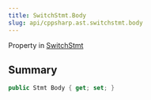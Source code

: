 ```yaml
---
title: SwitchStmt.Body
slug: api/cppsharp.ast.switchstmt.body
---
```

Property in [SwitchStmt](/api/cppsharp/ast/switchstmt)

## Summary



```csharp
public Stmt Body { get; set; }
```

